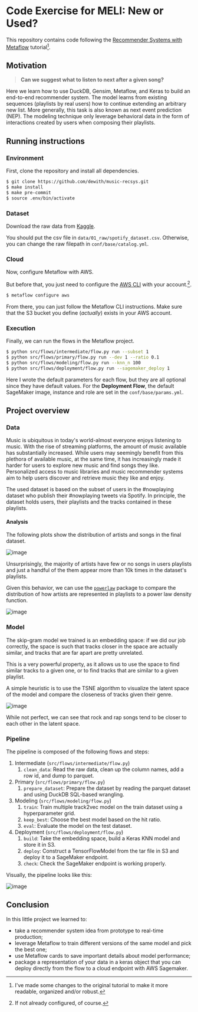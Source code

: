 # Code Exercise for MELI: New or Used?

This repository contains code following the [Recommender Systems with Metaflow](https://outerbounds.com/docs/recsys-tutorial-overview/) tutorial[^1].

## Motivation

> **Can we suggest what to listen to next after a given song?**

Here we learn how to use DuckDB, Gensim, Metaflow, and Keras to build an end-to-end recommender system. The model learns from existing sequences (playlists by real users) how to continue extending an arbitrary new list. More generally, this task is also known as next event prediction (NEP). The modeling technique only leverage behavioral data in the form of interactions created by users when composing their playlists.

## Running instructions

### Environment

First, clone the repository and install all dependencies.

```bash
$ git clone https://github.com/dewith/music-recsys.git
$ make install
$ make pre-commit
$ source .env/bin/activate
```

### Dataset

Download the raw data from [Kaggle](https://www.kaggle.com/datasets/andrewmvd/spotify-playlists?resource=download).

You should put the csv file in `data/01_raw/spotify_dataset.csv`. Otherwise, you can change the raw filepath in `conf/base/catalog.yml`.

### Cloud

Now, configure Metaflow with AWS.

But before that, you just need to configure the [AWS CLI](https://docs.aws.amazon.com/cli/latest/userguide/getting-started-quickstart.html) with your account.[^2].

```bash
$ metaflow configure aws
```

From there, you can just follow the Metaflow CLI instructions. Make sure that the S3 bucket you define (_actually_) exists in your AWS account.

### Execution

Finally, we can run the flows in the Metaflow project.

```bash
$ python src/flows/intermediate/flow.py run --subset 1
$ python src/flows/primary/flow.py run --dev 1 --ratio 0.1
$ python src/flows/modeling/flow.py run --knn_n 100
$ python src/flows/deployment/flow.py run --sagemaker_deploy 1
```

Here I wrote the default parameters for each flow, but they are all optional since they have default values. For the **Deployment Flow**, the default SageMaker image, instance and role are set in the `conf/base/params.yml`.

## Project overview

### Data

Music is ubiquitous in today's world-almost everyone enjoys listening to music. With the rise of streaming platforms, the amount of music available has substantially increased. While users may seemingly benefit from this plethora of available music, at the same time, it has increasingly made it harder for users to explore new music and find songs they like. Personalized access to music libraries and music recommender systems aim to help users discover and retrieve music they like and enjoy.

The used dataset is based on the subset of users in the #nowplaying dataset who publish their #nowplaying tweets via Spotify. In principle, the dataset holds users, their playlists and the tracks contained in these playlists.

#### Analysis

The following plots show the distribution of artists and songs in the final dataset.

![image](./data/06_viz/artists_songs_histogram.png)

Unsurprisingly, the majority of artists have few or no songs in users playlists and just a handful of the them appear more than 10k times in the dataset's playlists.

Given this behavior, we can use the [`powerlaw`](https://github.com/jeffalstott/powerlaw) package to compare the distribution of how artists are represented in playlists to a power law density function.

![image](./data/06_viz/artists_powerlaw.png)

### Model

The skip-gram model we trained is an embedding space: if we did our job correctly, the space is such that tracks closer in the space are actually similar, and tracks that are far apart are pretty unrelated.

This is a very powerful property, as it allows us to use the space to find similar tracks to a given one, or to find tracks that are similar to a given playlist.

A simple heuristic is to use the TSNE algorithm to visualize the latent space of the model and compare the closeness of tracks given their genre.

![image](./data/06_viz/tsne_latent_space.png)

While not perfect, we can see that rock and rap songs tend to be closer to each other in the latent space.

### Pipeline

The pipeline is composed of the following flows and steps:

1. Intermediate (`src/flows/intermediate/flow.py`)
   1. `clean_data`: Read the raw data, clean up the column names, add a row id, and dump to parquet.
2. Primary (`src/flows/primary/flow.py`)
   1. `prepare_dataset`: Prepare the dataset by reading the parquet dataset and using DuckDB SQL-based wrangling.
3. Modeling (`src/flows/modeling/flow.py`)
   1. `train`: Train multiple track2vec model on the train dataset using a hyperparameter grid.
   2. `keep_best`: Choose the best model based on the hit ratio.
   3. `eval`: Evaluate the model on the test dataset.
4. Deployment (`src/flows/deployment/flow.py`)
   1. `build`: Take the embedding space, build a Keras KNN model and store it in S3.
   2. `deploy`: Construct a TensorFlowModel from the tar file in S3 and deploy it to a SageMaker endpoint.
   3. `check`: Check the SageMaker endpoint is working properly.

Visually, the pipeline looks like this:

![image](./data/06_viz/pipeline.png)

## Conclusion

In this little project we learned to:

- take a recommender system idea from prototype to real-time production;
- leverage Metaflow to train different versions of the same model and pick the best one;
- use Metaflow cards to save important details about model performance;
- package a representation of your data in a keras object that you can deploy directly from the flow to a cloud endpoint with AWS Sagemaker.

[^1]: I've made some changes to the original tutorial to make it more readable, organized and/or robust.
[^2]: If not already configured, of course.
